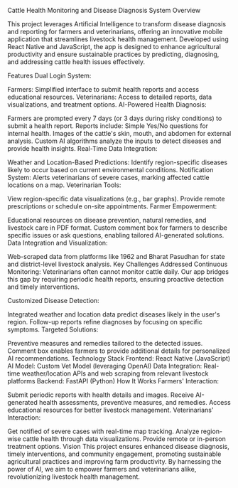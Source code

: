 Cattle Health Monitoring and Disease Diagnosis System
Overview

This project leverages Artificial Intelligence to transform disease diagnosis and reporting for farmers and veterinarians, offering an innovative mobile application that streamlines livestock health management. Developed using React Native and JavaScript, the app is designed to enhance agricultural productivity and ensure sustainable practices by predicting, diagnosing, and addressing cattle health issues effectively.

Features
Dual Login System:

Farmers: Simplified interface to submit health reports and access educational resources.
Veterinarians: Access to detailed reports, data visualizations, and treatment options.
AI-Powered Health Diagnosis:

Farmers are prompted every 7 days (or 3 days during risky conditions) to submit a health report.
Reports include:
Simple Yes/No questions for internal health.
Images of the cattle's skin, mouth, and abdomen for external analysis.
Custom AI algorithms analyze the inputs to detect diseases and provide health insights.
Real-Time Data Integration:

Weather and Location-Based Predictions: Identify region-specific diseases likely to occur based on current environmental conditions.
Notification System: Alerts veterinarians of severe cases, marking affected cattle locations on a map.
Veterinarian Tools:

View region-specific data visualizations (e.g., bar graphs).
Provide remote prescriptions or schedule on-site appointments.
Farmer Empowerment:

Educational resources on disease prevention, natural remedies, and livestock care in PDF format.
Custom comment box for farmers to describe specific issues or ask questions, enabling tailored AI-generated solutions.
Data Integration and Visualization:

Web-scraped data from platforms like 1962 and Bharat Pasudhan for state and district-level livestock analysis.
Key Challenges Addressed
Continuous Monitoring:
Veterinarians often cannot monitor cattle daily. Our app bridges this gap by requiring periodic health reports, ensuring proactive detection and timely interventions.

Customized Disease Detection:

Integrated weather and location data predict diseases likely in the user's region.
Follow-up reports refine diagnoses by focusing on specific symptoms.
Targeted Solutions:

Preventive measures and remedies tailored to the detected issues.
Comment box enables farmers to provide additional details for personalized AI recommendations.
Technology Stack
Frontend: React Native (JavaScript)
AI Model: Custom Vet Model (leveraging OpenAI)
Data Integration: Real-time weather/location APIs and web scraping from relevant livestock platforms
Backend: FastAPI (Python)
How It Works
Farmers' Interaction:

Submit periodic reports with health details and images.
Receive AI-generated health assessments, preventive measures, and remedies.
Access educational resources for better livestock management.
Veterinarians' Interaction:

Get notified of severe cases with real-time map tracking.
Analyze region-wise cattle health through data visualizations.
Provide remote or in-person treatment options.
Vision
This project ensures enhanced disease diagnosis, timely interventions, and community engagement, promoting sustainable agricultural practices and improving farm productivity. By harnessing the power of AI, we aim to empower farmers and veterinarians alike, revolutionizing livestock health management.
